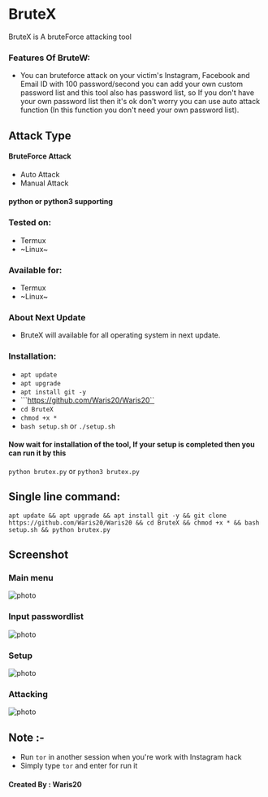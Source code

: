 # BruteX
BruteX is A bruteForce attacking tool
### Features Of BruteW:
+ You can bruteforce attack on your victim's Instagram, Facebook and Email ID with 100 password/second you can add your own custom password list and this tool also has password list, so If you don't have your own password list then it's ok don't worry you can use auto attack function (In this function you don't need your own password list).

## Attack Type
#### BruteForce Attack
+ Auto Attack
+ Manual Attack

#### python or python3 supporting

### Tested on:
+ Termux
+ ~Linux~
### Available for:
+ Termux
+ ~Linux~

### About Next Update
+ BruteX will available for all operating system in next update.

### Installation:
+ ```apt update```
+ ```apt upgrade```
+ ```apt install git -y```
+ ```https://github.com/Waris20/Waris20``
+ ```cd BruteX```
+ ```chmod +x *```
+ ```bash setup.sh``` or ```./setup.sh```

#### Now wait for installation of the tool, If your setup is completed then you can run it by this
``` python brutex.py ``` or ``` python3 brutex.py ```
## Single line command:
```
apt update && apt upgrade && apt install git -y && git clone https://github.com/Waris20/Waris20 && cd BruteX && chmod +x * && bash setup.sh && python brutex.py
```

## Screenshot
### Main menu
![photo](https://raw.githubusercontent.com/Waris20/BruteX/main/.img/main_menu.jpg)

### Input passwordlist
![photo](https://raw.githubusercontent.com/Waris20/BruteX/main/.img/pass.jpg)

### Setup
![photo](https://raw.githubusercontent.com/Waris20/BruteX/main/.img/setup.jpg)

### Attacking
![photo](https://raw.githubusercontent.com/Waris20/BruteX/main/.img/attacking.jpg)

## Note :-
+ Run ```tor``` in another session when you're work with Instagram hack
+ Simply type ``` tor ``` and enter for run it

#### Created By : Waris20

